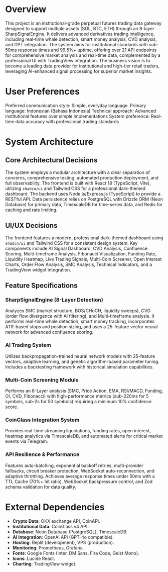 # Overview

This project is an institutional-grade perpetual futures trading data gateway designed to support multiple assets (SOL, BTC, ETH) through an 8-layer SharpSignalEngine. It delivers advanced derivatives trading intelligence, including real-time whale detection, smart money analysis, CVD analysis, and GPT integration. The system aims for institutional standards with sub-50ms response times and 99.5%+ uptime, offering over 21 API endpoints for comprehensive market analysis and real-time data, complemented by a professional UI with TradingView integration. The business vision is to become a leading data provider for institutional and high-tier retail traders, leveraging AI-enhanced signal processing for superior market insights.

# User Preferences

Preferred communication style: Simple, everyday language.
Primary language: Indonesian (Bahasa Indonesia)
Technical approach: Advanced institutional features over simple implementations
System preference: Real-time data accuracy with professional trading standards

# System Architecture

## Core Architectural Decisions
The system employs a modular architecture with a clear separation of concerns, comprehensive testing, automated production deployment, and full observability. The frontend is built with React 18 (TypeScript, Vite), utilizing `shadcn/ui` and Tailwind CSS for a professional dark-themed dashboard. The backend uses Node.js/Express.js (TypeScript) to provide a RESTful API. Data persistence relies on PostgreSQL with Drizzle ORM (Neon Database) for primary data, TimescaleDB for time-series data, and Redis for caching and rate limiting.

## UI/UX Decisions
The frontend features a modern, professional dark-themed dashboard using `shadcn/ui` and Tailwind CSS for a consistent design system. Key components include AI Signal Dashboard, CVD Analysis, Confluence Scoring, Multi-timeframe Analysis, Fibonacci Visualization, Funding Rate, Liquidity Heatmap, Live Trading Signals, Multi-Coin Screener, Open Interest Charts, Order Flow Analysis, SMC Analysis, Technical Indicators, and a TradingView widget integration.

## Feature Specifications
### SharpSignalEngine (8-Layer Detection)
Analyzes SMC (market structure, BOS/CHoCH, liquidity sweeps), CVD (order flow divergence with AI filtering), and Multi-timeframe analysis. It performs real-time whale detection, smart money tracking, incorporates ATR-based stops and position sizing, and uses a 25-feature vector neural network for advanced confluence scoring.

### AI Trading System
Utilizes backpropagation-trained neural network models with 25-feature vectors, adaptive learning, and genetic algorithm-based parameter tuning. Includes a backtesting framework with historical simulation capabilities.

### Multi-Coin Screening Module
Performs an 8-Layer analysis (SMC, Price Action, EMA, RSI/MACD, Funding, OI, CVD, Fibonacci) with high-performance metrics (sub-220ms for 5 symbols, sub-2s for 50 symbols) requiring a minimum 10% confidence score.

### CoinGlass Integration System
Provides real-time streaming liquidations, funding rates, open interest, heatmap analytics via TimescaleDB, and automated alerts for critical market events via Telegram.

### API Resilience & Performance
Features auto-batching, exponential backoff retries, multi-provider fallbacks, circuit breaker protection, WebSocket auto-reconnection, and adaptive throttling. Achieves average response times under 50ms with a TTL Cache (70%+ hit ratio), WebSocket backpressure control, and Zod schema validation for data quality.

# External Dependencies

- **Crypto Data**: OKX exchange API, CoinAPI.
- **Institutional Data**: CoinGlass v4 API.
- **Database**: Neon Database (PostgreSQL), TimescaleDB.
- **AI Integration**: OpenAI API (GPT-4o compatible).
- **Hosting**: Replit (development), VPS (production).
- **Monitoring**: Prometheus, Grafana.
- **Fonts**: Google Fonts (Inter, DM Sans, Fira Code, Geist Mono).
- **Icons**: Lucide React.
- **Charting**: TradingView widget.